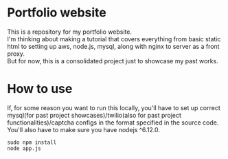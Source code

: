 # Portfolio website
This is a repository for my portfolio website.  
I'm thinking about making a tutorial that covers everything from basic static html to setting up aws, node.js, mysql, along with nginx to server as a front proxy.  
But for now, this is a consolidated project just to showcase my past works.

# How to use
If, for some reason you want to run this locally, you'll have to set up correct mysql(for past project showcases)/twilio(also for past project functionalities)/captcha configs in the format specified in the source code.  
You'll also have to make sure you have nodejs ^6.12.0.  
```
sudo npm install
node app.js
```